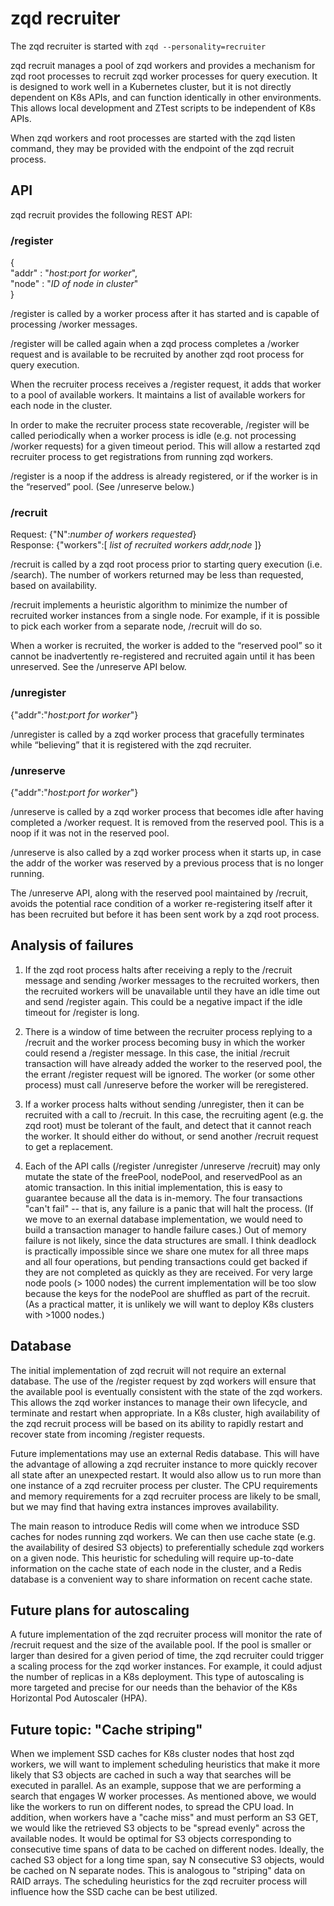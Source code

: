 # zqd recruiter

The zqd recruiter is started with `zqd --personality=recruiter`

zqd recruit manages a pool of zqd workers and provides a mechanism for zqd root processes to recruit zqd worker processes for query execution. It is designed to work well in a Kubernetes cluster, but it is not directly dependent on K8s APIs, and can function identically in other environments. This allows local development and ZTest scripts to be independent of K8s APIs.

When zqd workers and root processes are started with the zqd listen command, they may be provided with the endpoint of the zqd recruit process.

## API

zqd recruit provides the following REST API:

### /register

{  
"addr" : "*host:port for worker*",  
"node" : "*ID of node in cluster*"  
}

/register is called by a worker process after it has started and is capable of processing /worker messages.

/register will be called again when a zqd process completes a /worker request and is available to be recruited by another zqd root process for query execution. 

When the recruiter process receives a /register request, it adds that worker to a pool of available workers. It maintains a list of available workers for each node in the cluster.

In order to make the recruiter process state recoverable, /register will be called periodically when a  worker process is idle (e.g. not processing /worker requests) for a given timeout period. 
This will allow a restarted zqd recruiter process to get registrations from running zqd workers.

/register is a noop if the address is already registered, or if the worker is in the “reserved” pool. (See /unreserve below.) 

### /recruit

Request: {"N":*number of workers requested*}  
Response: {"workers":[ *list of recruited workers addr,node* ]}

/recruit is called by a zqd root process prior to starting query execution (i.e. /search). The number of workers returned may be less than requested, based on availability.

/recruit implements a heuristic algorithm to minimize the number of recruited worker instances from a single node. For example, if it is possible to pick each worker from a separate node, /recruit will do so.

When a worker is recruited, the worker is added to the “reserved pool” so it cannot be inadvertently re-registered and recruited again until it has been unreserved. See the /unreserve API below.

### /unregister

{"addr":"*host:port for worker*"}

/unregister is called by a zqd worker process that gracefully terminates while “believing” that it is registered with the zqd recruiter.

### /unreserve

{"addr":"*host:port for worker*"}

/unreserve is called by a zqd worker process that becomes idle after having completed a /worker request. It is removed from the reserved pool. This is a noop if it was not in the reserved pool.

/unreserve is also called by a zqd worker process when it starts up, in case the addr of the worker was reserved by a previous process that is no longer running.

The /unreserve API, along with the reserved pool maintained by /recruit, avoids the potential race condition of a worker re-registering itself after it has been recruited but before it has been sent work by a zqd root process.

## Analysis of failures

1. If the zqd root process halts after receiving a reply to the /recruit message and sending /worker messages to the recruited workers, then the recruited workers will be unavailable until they have an idle time out and send /register again. This could be a negative impact if the idle timeout for /register is long.

2. There is a window of time between the recruiter process replying to a /recruit and the worker process becoming busy in which the worker could resend a /register message. In this case, the initial /recruit transaction will have already added the worker to the reserved pool, the the errant /register request will be ignored. The worker (or some other process) must call /unreserve before the worker will be reregistered.

3. If a worker process halts without sending /unregister, then it can be recruited with a call to /recruit. In this case, the recruiting agent (e.g. the zqd root) must be tolerant of the fault, and detect that it cannot reach the worker. It should either do without, or send another /recruit request to get a replacement.

4. Each of the API calls (/register /unregister /unreserve /recruit) may only mutate the state of the freePool, nodePool, and reservedPool as an atomic transaction. In this initial implementation, this is easy to guarantee because all the data is in-memory. The four transactions "can't fail" -- that is, any failure is a panic that will halt the process. (If we move to an exernal database implementation, we would need to build a transaction manager to handle failure cases.) Out of memory failure is not likely, since the data structures are small. I think deadlock is practically impossible since we share one mutex for all three maps and all four operations, but pending transactions could get backed if they are not completed as quickly as they are received. For very large node pools (> 1000 nodes) the current implementation will be too slow because the keys for the nodePool are shuffled as part of the recruit. (As a practical matter, it is unlikely we will want to deploy K8s clusters with >1000 nodes.)

## Database

The initial implementation of zqd recruit will not require an external database. The use of the /register request by zqd workers will ensure that the available pool is eventually consistent with the state of the zqd workers. This allows the zqd worker instances to manage their own lifecycle, and terminate and restart when appropriate. In a K8s cluster, high availability of the zqd recruit process will be based on its ability to rapidly restart and recover state from incoming /register requests.

Future implementations may use an external Redis database. This will have the advantage of allowing a zqd recruiter instance to more quickly recover all state after an unexpected restart. It would also allow us to run more than one instance of a zqd recruiter process per cluster. The CPU requirements and memory requirements for a zqd recruiter process are likely to be small, but we may find that having extra instances improves availability.

The main reason to introduce Redis will come when we introduce SSD caches for nodes running zqd workers. We can then use cache state (e.g. the availability of desired S3 objects) to preferentially schedule zqd workers on a given node. This heuristic for scheduling will require up-to-date information on the cache state of each node in the cluster, and a Redis database is a convenient way to share information on recent cache state.

## Future plans for autoscaling

A future implementation of the zqd recruiter process will monitor the rate of /recruit request and the size of the available pool. If the pool is smaller or larger than desired for a given period of time, the zqd recruiter could trigger a scaling process for the zqd worker instances. For example, it could adjust the number of replicas in a K8s deployment. This type of autoscaling is more targeted and precise for our needs than the behavior of the K8s Horizontal Pod Autoscaler (HPA).

## Future topic: "Cache striping"

When we implement SSD caches for K8s cluster nodes that host zqd workers, we will want to implement scheduling heuristics that make it more likely that S3 objects are cached in such a way that searches will be executed in parallel. As an example, suppose that we are performing a search that engages W worker processes. As mentioned above, we would like the workers to run on different nodes, to spread the CPU load. In addition, when workers have a "cache miss" and must perform an S3 GET, we would like the retrieved S3 objects to be "spread evenly" across the available nodes. It would be optimal for S3 objects corresponding to consecutive time spans of data to be cached on different nodes. Ideally, the cached S3 object for a long time span, say N consecutive S3 objects, would be cached on N separate nodes. This is analogous to "striping" data on RAID arrays. The scheduling heuristics for the zqd recruiter process will influence how the SSD cache can be best utilized.
